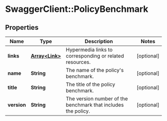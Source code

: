 # SwaggerClient::PolicyBenchmark

## Properties
Name | Type | Description | Notes
------------ | ------------- | ------------- | -------------
**links** | [**Array&lt;Link&gt;**](Link.md) | Hypermedia links to corresponding or related resources. | [optional] 
**name** | **String** | The name of the policy&#x27;s benchmark. | [optional] 
**title** | **String** | The title of the policy benchmark. | [optional] 
**version** | **String** | The version number of the benchmark that includes the policy. | [optional] 

